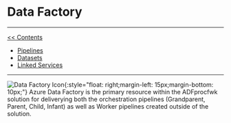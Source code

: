 # Data Factory

___
[<< Contents](/ADF.procfwk/contents) 

* [Pipelines](/ADF.procfwk/pipelines)
* [Datasets](/ADF.procfwk/datasets)
* [Linked Services](/ADF.procfwk/linkedservices)

___
![Data Factory Icon](/ADF.procfwk/datafactory.png){:style="float: right;margin-left: 15px;margin-bottom: 10px;"}
Azure Data Factory is the primary resource within the ADFprocfwk solution for deliverying both the orchestration pipelines (Grandparent, Parent, Child, Infant) as well as Worker pipelines created outside of the solution.